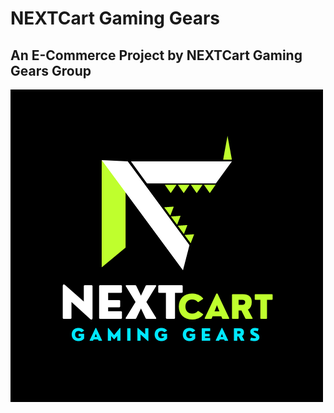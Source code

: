 # NEXTCart Gaming Gears
## An E-Commerce Project by NEXTCart Gaming Gears Group
![NEXTCart Gaming Gears](https://github.com/officialkmsyed/NextCart/blob/f0f812efb74abcc90ab42c7293c818c8a9029742/brand_src/NextCart.png)  
